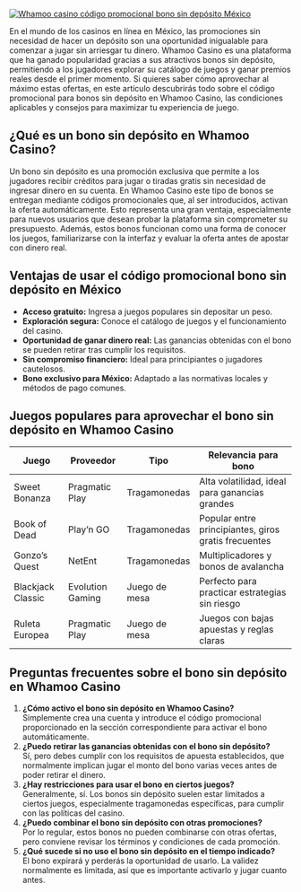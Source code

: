 [![Whamoo casino código promocional bono sin depósito México](https://123-caf.pages.dev/gitsignup.png)](https://vrmoo.ru/Bt82HjjY)

<p>En el mundo de los casinos en línea en México, las promociones sin necesidad de hacer un depósito son una oportunidad inigualable para comenzar a jugar sin arriesgar tu dinero. Whamoo Casino es una plataforma que ha ganado popularidad gracias a sus atractivos bonos sin depósito, permitiendo a los jugadores explorar su catálogo de juegos y ganar premios reales desde el primer momento. Si quieres saber cómo aprovechar al máximo estas ofertas, en este artículo descubrirás todo sobre el código promocional para bonos sin depósito en Whamoo Casino, las condiciones aplicables y consejos para maximizar tu experiencia de juego.</p>  <h2>¿Qué es un bono sin depósito en Whamoo Casino?</h2> <p>Un bono sin depósito es una promoción exclusiva que permite a los jugadores recibir créditos para jugar o tiradas gratis sin necesidad de ingresar dinero en su cuenta. En Whamoo Casino este tipo de bonos se entregan mediante códigos promocionales que, al ser introducidos, activan la oferta automáticamente. Esto representa una gran ventaja, especialmente para nuevos usuarios que desean probar la plataforma sin comprometer su presupuesto. Además, estos bonos funcionan como una forma de conocer los juegos, familiarizarse con la interfaz y evaluar la oferta antes de apostar con dinero real.</p>  <h2>Ventajas de usar el código promocional bono sin depósito en México</h2> <ul>   <li><strong>Acceso gratuito:</strong> Ingresa a juegos populares sin depositar un peso.</li>   <li><strong>Exploración segura:</strong> Conoce el catálogo de juegos y el funcionamiento del casino.</li>   <li><strong>Oportunidad de ganar dinero real:</strong> Las ganancias obtenidas con el bono se pueden retirar tras cumplir los requisitos.</li>   <li><strong>Sin compromiso financiero:</strong> Ideal para principiantes o jugadores cautelosos.</li>   <li><strong>Bono exclusivo para México:</strong> Adaptado a las normativas locales y métodos de pago comunes.</li> </ul>  <h2>Juegos populares para aprovechar el bono sin depósito en Whamoo Casino</h2> <table>   <thead>     <tr>       <th>Juego</th>       <th>Proveedor</th>       <th>Tipo</th>       <th>Relevancia para bono</th>     </tr>   </thead>   <tbody>     <tr>       <td>Sweet Bonanza</td>       <td>Pragmatic Play</td>       <td>Tragamonedas</td>       <td>Alta volatilidad, ideal para ganancias grandes</td>     </tr>     <tr>       <td>Book of Dead</td>       <td>Play’n GO</td>       <td>Tragamonedas</td>       <td>Popular entre principiantes, giros gratis frecuentes</td>     </tr>     <tr>       <td>Gonzo’s Quest</td>       <td>NetEnt</td>       <td>Tragamonedas</td>       <td>Multiplicadores y bonos de avalancha</td>     </tr>     <tr>       <td>Blackjack Classic</td>       <td>Evolution Gaming</td>       <td>Juego de mesa</td>       <td>Perfecto para practicar estrategias sin riesgo</td>     </tr>     <tr>       <td>Ruleta Europea</td>       <td>Pragmatic Play</td>       <td>Juego de mesa</td>       <td>Juegos con bajas apuestas y reglas claras</td>     </tr>   </tbody> </table>  <h2>Preguntas frecuentes sobre el bono sin depósito en Whamoo Casino</h2> <ol>   <li><strong>¿Cómo activo el bono sin depósito en Whamoo Casino?</strong><br>   Simplemente crea una cuenta y introduce el código promocional proporcionado en la sección correspondiente para activar el bono automáticamente.</li>    <li><strong>¿Puedo retirar las ganancias obtenidas con el bono sin depósito?</strong><br>   Sí, pero debes cumplir con los requisitos de apuesta establecidos, que normalmente implican jugar el monto del bono varias veces antes de poder retirar el dinero.</li>    <li><strong>¿Hay restricciones para usar el bono en ciertos juegos?</strong><br>   Generalmente, sí. Los bonos sin depósito suelen estar limitados a ciertos juegos, especialmente tragamonedas específicas, para cumplir con las políticas del casino.</li>    <li><strong>¿Puedo combinar el bono sin depósito con otras promociones?</strong><br>   Por lo regular, estos bonos no pueden combinarse con otras ofertas, pero conviene revisar los términos y condiciones de cada promoción.</li>    <li><strong>¿Qué sucede si no uso el bono sin depósito en el tiempo indicado?</strong><br>   El bono expirará y perderás la oportunidad de usarlo. La validez normalmente es limitada, así que es importante activarlo y jugar cuanto antes.</li> </ol>